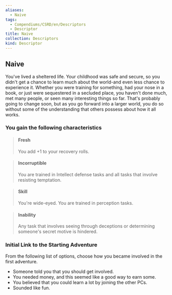 ```yaml
---
aliases:
  - Naive
tags:
  - Compendiums/CSRD/en/Descriptors
  - Descriptor
title: Naive
collection: Descriptors
kind: Descriptor
---
```

## Naive  
You've lived a sheltered life. Your childhood was safe and secure, so you didn't get a chance to learn much about the world-and even less chance to experience it. Whether you were training for something, had your nose in a book, or just were sequestered in a secluded place, you haven't done much, met many people, or seen many interesting things so far. That's probably going to change soon, but as you go forward into a larger world, you do so without some of the understanding that others possess about how it all works.
### You gain the following characteristics  
> #### Fresh
> You add +1 to your recovery rolls.  

> #### Incorruptible
> You are trained in Intellect defense tasks and all tasks that involve resisting temptation.  

> #### Skill
> You're wide-eyed. You are trained in perception tasks.  

> #### Inability
> Any task that involves seeing through deceptions or determining someone's secret motive is hindered.  

### Initial Link to the Starting Adventure  
From the following list of options, choose how you became involved in the first adventure.  
- Someone told you that you should get involved.  
- You needed money, and this seemed like a good way to earn some.  
- You believed that you could learn a lot by joining the other PCs.  
- Sounded like fun.  